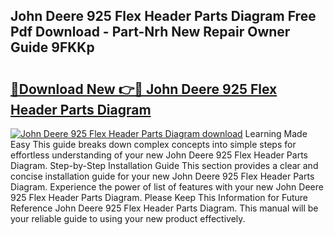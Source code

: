 ## John Deere 925 Flex Header Parts Diagram Free Pdf Download - Part-Nrh New Repair Owner Guide 9FKKp

# <h2><a href="http://dfjo7g.blite.top/?on=John+Deere+925+Flex+Header+Parts+Diagram">🔗Download New 👉🔴 John Deere 925 Flex Header Parts Diagram</a></h2>

[![John Deere 925 Flex Header Parts Diagram download](https://i.imgur.com/lujVjoI.png)](http://dfjo7g.blite.top/?on=John+Deere+925+Flex+Header+Parts+Diagram)
Learning Made Easy This guide breaks down complex concepts into simple steps for effortless understanding of your new John Deere 925 Flex Header Parts Diagram. Step-by-Step Installation Guide This section provides a clear and concise installation guide for your new John Deere 925 Flex Header Parts Diagram. Experience the power of list of features with your new John Deere 925 Flex Header Parts Diagram. Please Keep This Information for Future Reference John Deere 925 Flex Header Parts Diagram. This manual will be your reliable guide to using your new product effectively.
